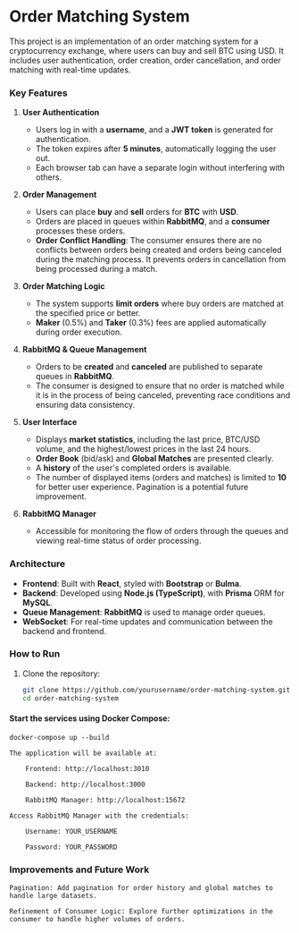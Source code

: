 # Order Matching System

This project is an implementation of an order matching system for a cryptocurrency exchange, where users can buy and sell BTC using USD. It includes user authentication, order creation, order cancellation, and order matching with real-time updates.

### Key Features

1. **User Authentication**
   - Users log in with a **username**, and a **JWT token** is generated for authentication.
   - The token expires after **5 minutes**, automatically logging the user out.
   - Each browser tab can have a separate login without interfering with others.

2. **Order Management**
   - Users can place **buy** and **sell** orders for **BTC** with **USD**.
   - Orders are placed in queues within **RabbitMQ**, and a **consumer** processes these orders.
   - **Order Conflict Handling**: The consumer ensures there are no conflicts between orders being created and orders being canceled during the matching process. It prevents orders in cancellation from being processed during a match.

3. **Order Matching Logic**
   - The system supports **limit orders** where buy orders are matched at the specified price or better.
   - **Maker** (0.5%) and **Taker** (0.3%) fees are applied automatically during order execution.

4. **RabbitMQ & Queue Management**
   - Orders to be **created** and **canceled** are published to separate queues in **RabbitMQ**.
   - The consumer is designed to ensure that no order is matched while it is in the process of being canceled, preventing race conditions and ensuring data consistency.

5. **User Interface**
   - Displays **market statistics**, including the last price, BTC/USD volume, and the highest/lowest prices in the last 24 hours.
   - **Order Book** (bid/ask) and **Global Matches** are presented clearly.
   - A **history** of the user's completed orders is available.
   - The number of displayed items (orders and matches) is limited to **10** for better user experience. Pagination is a potential future improvement.

6. **RabbitMQ Manager**
   - Accessible for monitoring the flow of orders through the queues and viewing real-time status of order processing.

### Architecture

- **Frontend**: Built with **React**, styled with **Bootstrap** or **Bulma**.
- **Backend**: Developed using **Node.js (TypeScript)**, with **Prisma** ORM for **MySQL**.
- **Queue Management**: **RabbitMQ** is used to manage order queues.
- **WebSocket**: For real-time updates and communication between the backend and frontend.

### How to Run

1. Clone the repository:
   ```bash
   git clone https://github.com/yourusername/order-matching-system.git
   cd order-matching-system


#### Start the services using Docker Compose:

    docker-compose up --build

    The application will be available at:

        Frontend: http://localhost:3010

        Backend: http://localhost:3000

        RabbitMQ Manager: http://localhost:15672

    Access RabbitMQ Manager with the credentials:

        Username: YOUR_USERNAME

        Password: YOUR_PASSWORD

### Improvements and Future Work

    Pagination: Add pagination for order history and global matches to handle large datasets.

    Refinement of Consumer Logic: Explore further optimizations in the consumer to handle higher volumes of orders.


